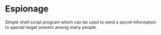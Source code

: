 # Espionage
Simple shell script program which can be used to send a secret information to special target present among many people.
